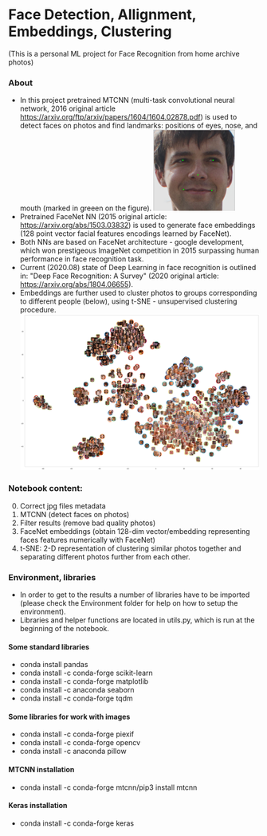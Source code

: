 # Face Detection, Allignment, Embeddings, Clustering
(This is a personal ML project for Face Recognition from home archive photos)

### About
- In this project pretrained MTCNN (multi-task convolutional neural network, 2016 original article https://arxiv.org/ftp/arxiv/papers/1604/1604.02878.pdf) is used to detect faces on photos and find landmarks: positions of eyes, nose, and mouth (marked in greeen on the figure).
![Landmarks preview](https://raw.githubusercontent.com/EvgenyDyshlyuk/DeepLearning_face_detection_embeddings_clustering/master/Figures/Landmarks.png)
- Pretrained FaceNet NN (2015 original article: https://arxiv.org/abs/1503.03832) is used to generate face embeddings (128 point vector facial features encodings learned by FaceNet).
- Both NNs are based on FaceNet architecture - google development, which won prestigeous ImageNet competition in 2015 surpassing human performance in face recognition task.
- Current (2020.08) state of Deep Learning in face recognition is outlined in: "Deep Face Recognition: A Survey" (2020 original article: https://arxiv.org/abs/1804.06655).
- Embeddings are further used to cluster photos to groups corresponding to different people (below), using t-SNE - unsupervised clustering procedure.
![**t-SNE representation for my photo archive](https://raw.githubusercontent.com/EvgenyDyshlyuk/DeepLearning_face_detection_embeddings_clustering/master/Figures/tSNE_all.png)

### Notebook content:
0. Correct jpg files metadata
1. MTCNN (detect faces on photos)
2. Filter results (remove bad quality photos)
3. FaceNet embeddings (obtain 128-dim vector/embedding representing faces features numerically with FaceNet)
4. t-SNE: 2-D representation of clustering similar photos together and separating different photos further from each other.

### Environment, libraries
- In order to get to the results a number of libraries have to be imported (please check the Environment folder for help on how to setup the environment).
- Libraries and helper functions are located in utils.py, which is run at the beginning of the notebook.
#### Some standard libraries
- conda install pandas
- conda install -c conda-forge scikit-learn
- conda install -c conda-forge matplotlib
- conda install -c anaconda seaborn
- conda install -c conda-forge tqdm
#### Some libraries for work with images
- conda install -c conda-forge piexif
- conda install -c conda-forge opencv
- conda install -c anaconda pillow
#### MTCNN installation
- conda install -c conda-forge mtcnn/pip3 install mtcnn
#### Keras installation
- conda install -c conda-forge keras